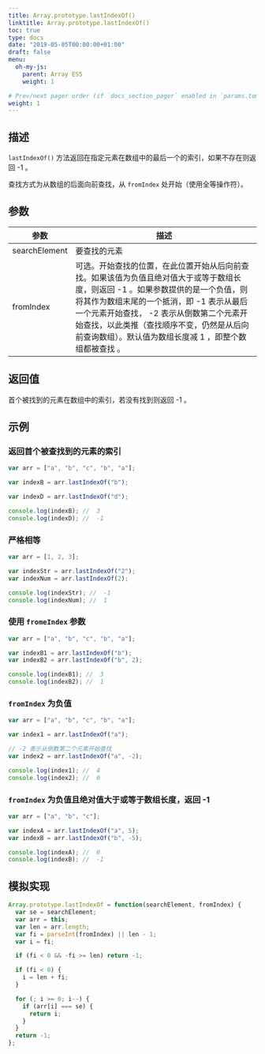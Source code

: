 ```yaml
---
title: Array.prototype.lastIndexOf()
linktitle: Array.prototype.lastIndexOf()
toc: true
type: docs
date: "2019-05-05T00:00:00+01:00"
draft: false
menu:
  oh-my-js:
    parent: Array ES5
    weight: 1

# Prev/next pager order (if `docs_section_pager` enabled in `params.toml`)
weight: 1
---
```


## 描述

`lastIndexOf()` 方法返回在指定元素在数组中的最后一个的索引，如果不存在则返回 -1 。

查找方式为从数组的后面向前查找，从 `fromIndex` 处开始（使用全等操作符）。

## 参数

| 参数          | 描述                                                                                                                                                                                                                                                                                                                             |
| ------------- | -------------------------------------------------------------------------------------------------------------------------------------------------------------------------------------------------------------------------------------------------------------------------------------------------------------------------------- |
| searchElement | 要查找的元素                                                                                                                                                                                                                                                                                                                     |
| fromIndex     | 可选。开始查找的位置，在此位置开始从后向前查找。如果该值为负值且绝对值大于或等于数组长度，则返回 -1 。如果参数提供的是一个负值，则将其作为数组末尾的一个抵消，即 -1 表示从最后一个元素开始查找， -2 表示从倒数第二个元素开始查找，以此类推（查找顺序不变，仍然是从后向前查询数组）。默认值为数组长度减 1 ，即整个数组都被查找 。 |

## 返回值

首个被找到的元素在数组中的索引，若没有找到则返回 -1 。

## 示例

### 返回首个被查找到的元素的索引

```js
var arr = ["a", "b", "c", "b", "a"];

var indexB = arr.lastIndexOf("b");

var indexD = arr.lastIndexOf("d");

console.log(indexB); //  3
console.log(indexD); //  -1
```

### 严格相等

```js
var arr = [1, 2, 3];

var indexStr = arr.lastIndexOf("2");
var indexNum = arr.lastIndexOf(2);

console.log(indexStr); //  -1
console.log(indexNum); //  1
```

### 使用 `fromeIndex` 参数

```js
var arr = ["a", "b", "c", "b", "a"];

var indexB1 = arr.lastIndexOf("b");
var indexB2 = arr.lastIndexOf("b", 2);

console.log(indexB1); //  3
console.log(indexB2); //  1
```

### `fromIndex` 为负值

```js
var arr = ["a", "b", "c", "b", "a"];

var index1 = arr.lastIndexOf("a");

// -2 表示从倒数第二个元素开始查找
var index2 = arr.lastIndexOf("a", -2);

console.log(index1); //  4
console.log(index2); //  0
```

### `fromIndex` 为负值且绝对值大于或等于数组长度，返回 -1

```js
var arr = ["a", "b", "c"];

var indexA = arr.lastIndexOf("a", 5);
var indexB = arr.lastIndexOf("b", -5);

console.log(indexA); //  0
console.log(indexB); //  -1
```

## 模拟实现

```js
Array.prototype.lastIndexOf = function(searchElement, fromIndex) {
  var se = searchElement;
  var arr = this;
  var len = arr.length;
  var fi = parseInt(fromIndex) || len - 1;
  var i = fi;

  if (fi < 0 && -fi >= len) return -1;

  if (fi < 0) {
    i = len + fi;
  }

  for (; i >= 0; i--) {
    if (arr[i] === se) {
      return i;
    }
  }
  return -1;
};
```

